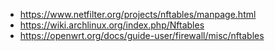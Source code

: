 

- https://www.netfilter.org/projects/nftables/manpage.html
- https://wiki.archlinux.org/index.php/Nftables
- https://openwrt.org/docs/guide-user/firewall/misc/nftables
